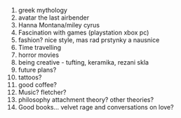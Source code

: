 1. greek mythology
2. avatar the last airbender
3. Hanna Montana/miley cyrus
4. Fascination with games (playstation xbox pc)
5. fashion? nice style, mas rad prstynky a nausnice
6. Time travelling
7. horror movies
8. being creative - tufting, keramika, rezani skla
9. future plans?
10. tattoos?
11. good coffee?
12. Music? fletcher?
13. philosophy attachment theory? other theories?
14. Good books... velvet rage and conversations on love?
  
   
